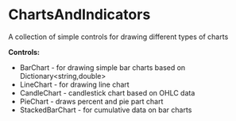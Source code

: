 # ChartsAndIndicators
A collection of simple controls for drawing different types of charts 

**Controls:**
- BarChart - for drawing simple bar charts based on Dictionary<string,double>
- LineChart - for drawing line chart
- CandleChart - candlestick chart based on OHLC data
- PieChart - draws percent and pie part chart
- StackedBarChart - for cumulative data on bar charts
